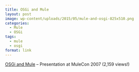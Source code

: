 ```yaml
---
title: OSGi and Mule
layout: post
image: wp-content/uploads/2015/05/mule-and-osgi-825x510.png
categories:
  - Mule
  - OSGi
tags:
  - mule
  - osgi
format: link
---
```

<a href="http://www.slideshare.net/ceefour/muleandos-gi-traviscarlson" target="_blank">OSGi and Mule</a> &#8211; Presentation at MuleCon 2007 (2,159 views!)